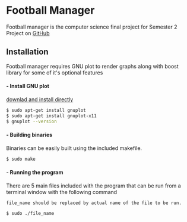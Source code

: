 # Football Manager
Football manager is the computer science final project for Semester 2
Project on [GitHub](https://github.com/archetype2142/football_manager)
## Installation

Football manager requires GNU plot to render graphs along with boost library for some of it's optional features 

#### - Install GNU plot
[downlad and install directly](http://www.gnuplot.info/download.html)
```sh
$ sudo apt-get install gnuplot
$ sudo apt-get install gnuplot-x11
$ gnuplot --version
```
#### - Building binaries
Binaries can be easily built using the included makefile.
```sh
$ sudo make
```
#### - Running the program
There are 5 main files included with the program that can be run from a terminal window with the following command

`file_name should be replaced by actual name of the file to be run.`
```sh
$ sudo ./file_name
```


